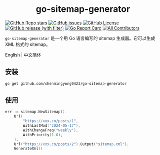 <h1 align="center">
  go-sitemap-generator
</h1>

[![GitHub Repo stars](https://img.shields.io/github/stars/chenmingyong0423/go-sitemap-generator)](https://github.com/chenmingyong0423/go-sitemap-generator/stargazers)
[![GitHub issues](https://img.shields.io/github/issues/chenmingyong0423/go-sitemap-generator)](https://github.com/chenmingyong0423/go-sitemap-generator/issues)
[![GitHub License](https://img.shields.io/github/license/chenmingyong0423/go-sitemap-generator)](https://github.com/chenmingyong0423/go-sitemap-generator/blob/main/LICENSE)
[![GitHub release (with filter)](https://img.shields.io/github/v/release/chenmingyong0423/go-sitemap-generator)](https://github.com/chenmingyong0423/go-sitemap-generator)
[![Go Report Card](https://goreportcard.com/badge/github.com/chenmingyong0423/go-sitemap-generator)](https://goreportcard.com/report/github.com/chenmingyong0423/go-sitemap-generator)
[![All Contributors](https://img.shields.io/badge/all_contributors-1-orange.svg?style=flat-square)](#contributors-)

`go-sitemap-generator` 是一个用 Go 语言编写的 sitemap 生成器。它可以生成 XML 格式的 sitemap。

[English](./README.md) | 中文简体

## 安装
```bash
go get github.com/chenmingyong0423/go-sitemap-generator
```

## 使用
```go
err := sitemap.NewSitemap().
    Url(
        "https://xxx.cn/posts/1",
        WithLastMod("2024-05-17"),
        WithChangeFreq("weekly"),
        WithPriority(1.0),
    ).
    Url("https://xxx.cn/posts/2").Output("sitemap.xml").
    GenerateXml()
```
